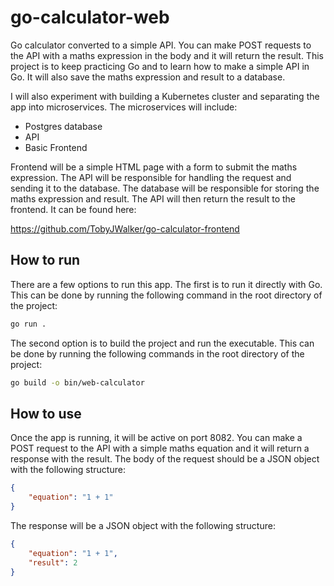 # go-calculator-web
Go calculator converted to a simple API. You can make POST requests to the API with a maths expression in the body and it will return the result. This project is to keep practicing Go and to learn how to make a simple API in Go. It will also save the maths expression and result to a database.

I will also experiment with building a Kubernetes cluster and separating the app into microservices. The microservices will include:

- Postgres database
- API
- Basic Frontend

Frontend will be a simple HTML page with a form to submit the maths expression. The API will be responsible for handling the request and sending it to the database. The database will be responsible for storing the maths expression and result. The API will then return the result to the frontend. It can be found here: 

https://github.com/TobyJWalker/go-calculator-frontend


## How to run

There are a few options to run this app. The first is to run it directly with Go. This can be done by running the following command in the root directory of the project:

```bash
go run .
```

The second option is to build the project and run the executable. This can be done by running the following commands in the root directory of the project:

```bash
go build -o bin/web-calculator
```


## How to use

Once the app is running, it will be active on port 8082. You can make a POST request to the API with a simple maths equation and it will return a response with the result. The body of the request should be a JSON object with the following structure:

```json
{
    "equation": "1 + 1"
}
```

The response will be a JSON object with the following structure:

```json
{
    "equation": "1 + 1",
    "result": 2
}
```
